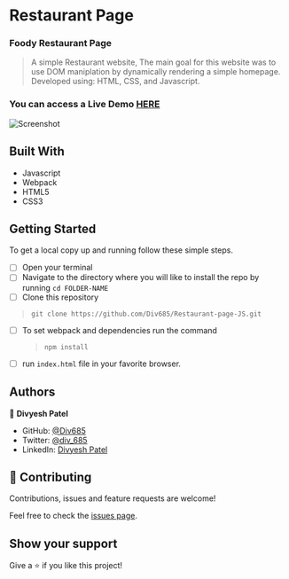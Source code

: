 # Restaurant Page 

### Foody Restaurant Page

> A simple Restaurant website, The main goal for this website was to use DOM maniplation by dynamically rendering a simple homepage. Developed using: HTML, CSS, and Javascript.


### You can access a Live Demo [HERE](https://div685.github.io/JS-Library/)

![Screenshot](./assets/images/screencapture.png)

## Built With

- Javascript
- Webpack
- HTML5
- CSS3

## Getting Started

To get a local copy up and running follow these simple steps.

- [ ] Open your terminal
- [ ]  Navigate to the directory where you will like to install the repo by running `cd FOLDER-NAME` 
- [ ] Clone this repository
 > `git clone https://github.com/Div685/Restaurant-page-JS.git`
- [ ] To set webpack and dependencies run the command
  > `npm install`
 - [ ] run `index.html` file in your favorite browser.

 
## Authors

👤 **Divyesh Patel**

- GitHub: [@Div685](https://github.com/Div685)
- Twitter: [@div_685](https://twitter.com/div_685)
- LinkedIn: [Divyesh Patel](https://www.linkedin.com/in/divyesh-daxa-patel/)


## 🤝 Contributing

Contributions, issues and feature requests are welcome!

Feel free to check the [issues page](https://github.com/Div685/Restaurant-page-JS/issues).


## Show your support

Give a ⭐️ if you like this project!